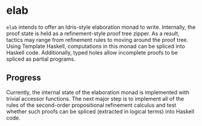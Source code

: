 # elab

`elab` intends to offer an Idris-style elaboration monad to write. Internally, the proof state is held as a refinement-style proof tree zipper. As a result, tactics may range from refinement rules to moving around the proof tree. Using Template Haskell, computations in this monad can be spliced into Haskell code. Additionally, typed holes allow incomplete proofs to be spliced as partial programs.

## Progress

Currently, the internal state of the elaboration monad is implemented with trivial accessor functions. The next major step is to implement all of the rules of the second-order propositional refinement calculus and test whether such proofs can be spliced (extracted in logical terms) into Haskell code.

